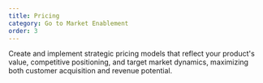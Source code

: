 ```yaml
---
title: Pricing
category: Go to Market Enablement
order: 3
---
```

Create and implement strategic pricing models that reflect your product's value, competitive positioning, and target market dynamics, maximizing both customer acquisition and revenue potential.
